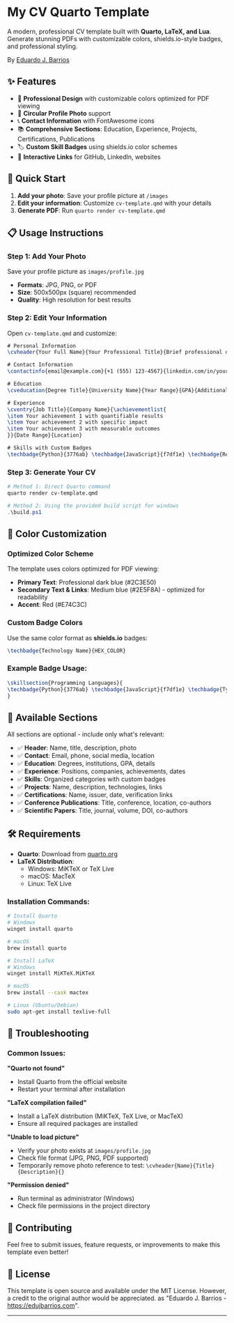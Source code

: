 # My CV Quarto Template
A modern, professional CV template built with **Quarto, LaTeX, and Lua**. Generate stunning PDFs with customizable colors, shields.io-style badges, and professional styling.

By [Eduardo J. Barrios](https://edujbarrios.com)

## ✨ Features

- 🎨 **Professional Design** with customizable colors optimized for PDF viewing
- 📸 **Circular Profile Photo** support
- 📞 **Contact Information** with FontAwesome icons
- 📚 **Comprehensive Sections**: Education, Experience, Projects, Certifications, Publications
- 🏷️ **Custom Skill Badges** using shields.io color schemes
- 🔗 **Interactive Links** for GitHub, LinkedIn, websites

## 🚀 Quick Start

1. **Add your photo**: Save your profile picture at `/images`
2. **Edit your information**: Customize `cv-template.qmd` with your details
3. **Generate PDF**: Run `quarto render cv-template.qmd`


## 📋 Usage Instructions

### Step 1: Add Your Photo
Save your profile picture as `images/profile.jpg`
- **Formats**: JPG, PNG, or PDF
- **Size**: 500x500px (square) recommended
- **Quality**: High resolution for best results

### Step 2: Edit Your Information
Open `cv-template.qmd` and customize:

```latex
# Personal Information
\cvheader{Your Full Name}{Your Professional Title}{Brief professional description}{images/profile.jpg}

# Contact Information  
\contactinfo{email@example.com}{+1 (555) 123-4567}{linkedin.com/in/yourprofile}{github.com/yourusername}{www.yourwebsite.com}{Your City, Country}

# Education
\cveducation{Degree Title}{University Name}{Year Range}{GPA}{Additional details}

# Experience
\cventry{Job Title}{Company Name}{\achievementlist{
\item Your achievement 1 with quantifiable results
\item Your achievement 2 with specific impact
\item Your achievement 3 with measurable outcomes
}}{Date Range}{Location}

# Skills with Custom Badges
\techbadge{Python}{3776ab} \techbadge{JavaScript}{f7df1e} \techbadge{React}{61dafb}
```

### Step 3: Generate Your CV
```bash
# Method 1: Direct Quarto command
quarto render cv-template.qmd
```
```powershell
# Method 2: Using the provided build script for windows
.\build.ps1
```


## 🎨 Color Customization

### Optimized Color Scheme
The template uses colors optimized for PDF viewing:
- **Primary Text**: Professional dark blue (#2C3E50)
- **Secondary Text & Links**: Medium blue (#2E5F8A) - optimized for readability
- **Accent**: Red (#E74C3C)

### Custom Badge Colors
Use the same color format as **shields.io** badges:

```latex
\techbadge{Technology Name}{HEX_COLOR}
```

### Example Badge Usage:
```latex
\skillsection{Programming Languages}{
\techbadge{Python}{3776ab} \techbadge{JavaScript}{f7df1e} \techbadge{TypeScript}{3178c6}
}
```

## 📖 Available Sections

All sections are optional - include only what's relevant:

- ✅ **Header**: Name, title, description, photo
- ✅ **Contact**: Email, phone, social media, location
- ✅ **Education**: Degrees, institutions, GPA, details
- ✅ **Experience**: Positions, companies, achievements, dates
- ✅ **Skills**: Organized categories with custom badges
- ✅ **Projects**: Name, description, technologies, links
- ✅ **Certifications**: Name, issuer, date, verification links
- ✅ **Conference Publications**: Title, conference, location, co-authors
- ✅ **Scientific Papers**: Title, journal, volume, DOI, co-authors

## 🛠️ Requirements

- **Quarto**: Download from [quarto.org](https://quarto.org/docs/get-started/)
- **LaTeX Distribution**: 
  - Windows: MiKTeX or TeX Live
  - macOS: MacTeX
  - Linux: TeX Live

### Installation Commands:
```bash
# Install Quarto
# Windows
winget install quarto

# macOS  
brew install quarto

# Install LaTeX
# Windows
winget install MiKTeX.MiKTeX

# macOS
brew install --cask mactex

# Linux (Ubuntu/Debian)
sudo apt-get install texlive-full
```

## 🔧 Troubleshooting

### Common Issues:

**"Quarto not found"**
- Install Quarto from the official website
- Restart your terminal after installation

**"LaTeX compilation failed"** 
- Install a LaTeX distribution (MiKTeX, TeX Live, or MacTeX)
- Ensure all required packages are installed

**"Unable to load picture"**
- Verify your photo exists at `images/profile.jpg`
- Check file format (JPG, PNG, PDF supported)
- Temporarily remove photo reference to test: `\cvheader{Name}{Title}{Description}{}`

**"Permission denied"**
- Run terminal as administrator (Windows)
- Check file permissions in the project directory


## 🤝 Contributing

Feel free to submit issues, feature requests, or improvements to make this template even better!

## 📄 License

This template is open source and available under the MIT License. However, a credit to the original author would be appreciated. as "Eduardo J. Barrios - https://edujbarrios.com".

---

